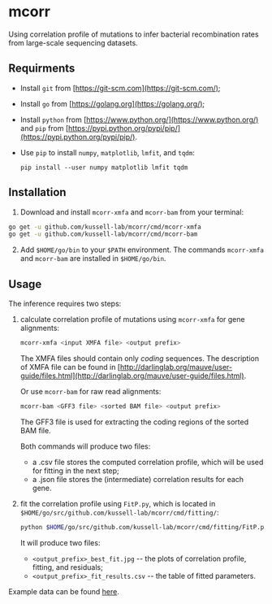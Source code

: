 # mcorr
Using correlation profile of mutations to infer bacterial recombination rates from large-scale sequencing datasets.

## Requirments
* Install `git` from [https://git-scm.com](https://git-scm.com/);
* Install `go` from [https://golang.org](https://golang.org/);
* Install `python` from [https://www.python.org/](https://www.python.org/) and `pip` from [https://pypi.python.org/pypi/pip/](https://pypi.python.org/pypi/pip/).
* Use `pip` to install `numpy`, `matplotlib`, `lmfit`, and `tqdm`:

    `pip install --user numpy matplotlib lmfit tqdm`

## Installation
1. Download and install `mcorr-xmfa` and `mcorr-bam` from your terminal:
```sh
go get -u github.com/kussell-lab/mcorr/cmd/mcorr-xmfa
go get -u github.com/kussell-lab/mcorr/cmd/mcorr-bam
```
2. Add `$HOME/go/bin` to your `$PATH` environment. The commands `mcorr-xmfa` and `mcorr-bam` are installed in `$HOME/go/bin`.

## Usage
The inference requires two steps:

1. calculate correlation profile of mutations using `mcorr-xmfa` for gene alignments:

    ```sh
    mcorr-xmfa <input XMFA file> <output prefix>
    ```
    The XMFA files should contain only *coding* sequences. The description of XMFA file can be found in [http://darlinglab.org/mauve/user-guide/files.html](http://darlinglab.org/mauve/user-guide/files.html).

    Or use `mcorr-bam` for raw read alignments:
    ```sh
    mcorr-bam <GFF3 file> <sorted BAM file> <output prefix>
    ```
    The GFF3 file is used for extracting the coding regions of the sorted BAM file.

    Both commands will produce two files:
    * a .csv file stores the computed correlation profile, which will be used for fitting in the next step;
    * a .json file stores the (intermediate) correlation results for each gene.

2. fit the correlation profile using `FitP.py`, which is located in `$HOME/go/src/github.com/kussell-lab/mcorr/cmd/fitting/`:

    ```sh
    python $HOME/go/src/github.com/kussell-lab/mcorr/cmd/fitting/FitP.py <input (the .csv file)> <output prefix>
    ```

    It will produce two files:

    * `<output_prefix>_best_fit.jpg` -- the plots of correlation profile, fitting, and residuals;
    * `<output_prefix>_fit_results.csv` -- the table of fitted parameters.

Example data can be found [here](https://github.com/kussell-lab/mcorr_examples).
